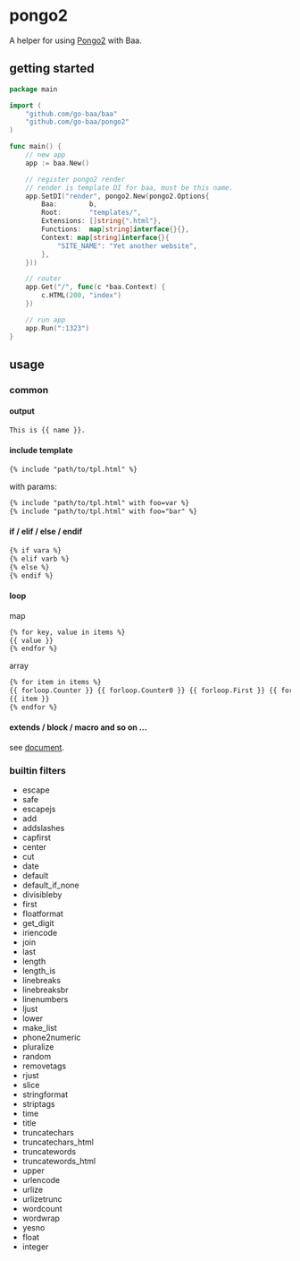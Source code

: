 # pongo2
A helper for using [Pongo2](https://godoc.org/github.com/flosch/pongo2) with Baa.

## getting started

```go
package main

import (
    "github.com/go-baa/baa"
    "github.com/go-baa/pongo2"
)

func main() {
    // new app
    app := baa.New()

    // register pongo2 render
    // render is template DI for baa, must be this name.
    app.SetDI("render", pongo2.New(pongo2.Options{
        Baa:        b,
        Root:       "templates/",
        Extensions: []string{".html"},
        Functions:  map[string]interface{}{},
        Context: map[string]interface{}{
            "SITE_NAME": "Yet another website",
        },
    }))

    // router
    app.Get("/", func(c *baa.Context) {
        c.HTML(200, "index")
    })

    // run app
    app.Run(":1323")
}
```

## usage

### common

#### output

```html
This is {{ name }}.
```

#### include template

```html
{% include "path/to/tpl.html" %}
```

with params:

```html
{% include "path/to/tpl.html" with foo=var %}
{% include "path/to/tpl.html" with foo="bar" %}
```

#### if / elif / else / endif

```html
{% if vara %}
{% elif varb %}
{% else %}
{% endif %}
```

#### loop

map
```html
{% for key, value in items %}
{{ value }}
{% endfor %}
```

array
```html
{% for item in items %}
{{ forloop.Counter }} {{ forloop.Counter0 }} {{ forloop.First }} {{ forloop.Last }} {{ forloop.Revcounter }} {{ forloop.Revcounter0 }}
{{ item }}
{% endfor %}
```

#### extends / block / macro and so on ...
see [document](https://docs.djangoproject.com/en/dev/ref/templates/language/).

### builtin filters

* escape
* safe
* escapejs
* add
* addslashes
* capfirst
* center
* cut
* date
* default
* default_if_none
* divisibleby
* first
* floatformat
* get_digit
* iriencode
* join
* last
* length
* length_is
* linebreaks
* linebreaksbr
* linenumbers
* ljust
* lower
* make_list
* phone2numeric
* pluralize
* random
* removetags
* rjust
* slice
* stringformat
* striptags
* time
* title
* truncatechars
* truncatechars_html
* truncatewords
* truncatewords_html
* upper
* urlencode
* urlize
* urlizetrunc
* wordcount
* wordwrap
* yesno
* float
* integer